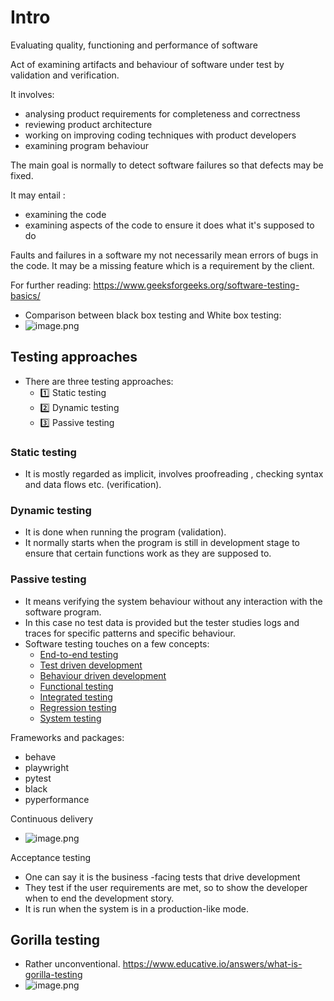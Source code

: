 # Intro

Evaluating quality, functioning and performance of software

Act of examining artifacts and behaviour of software under test by validation and verification.

It involves:
- analysing product requirements for completeness and correctness
- reviewing product architecture
- working on improving coding techniques with product developers
- examining program behaviour

The main goal is normally to detect software failures so that defects may be fixed.

It may entail :
- examining the code
- examining aspects of the code to ensure it does what it's supposed to do

Faults and failures in a software my not necessarily mean errors of bugs in the code. It may be a missing feature which is a requirement by the client.

For further reading: https://www.geeksforgeeks.org/software-testing-basics/
- Comparison between black box testing and White box testing:
- ![image.png](../assets/image_1694691053310_0.png)

## Testing approaches
- There are three testing approaches:
    - 1️⃣ Static testing
    - 2️⃣ Dynamic testing
    - 3️⃣ Passive testing

### Static testing

- It is mostly regarded as implicit, involves proofreading , checking syntax and data flows etc. (verification).

### Dynamic testing
- It is done when running the program (validation).
- It normally starts when the program is still in development stage to ensure that certain functions work as they are supposed to.

### Passive testing
- It means verifying the system behaviour without any interaction with the software program.
- In this case no test data is provided but the tester studies logs and traces for specific patterns and specific behaviour.
- Software testing touches on a few concepts:
  - [End-to-end testing](end2endtesting.md)
  - [Test driven development](testdrivendevelopment.md)
  - [Behaviour driven development](behave.md)
  - [Functional testing](functionaltesting.md)
  - [Integrated testing](integratedtesting.md)
  - [Regression testing](regressiontesting.md)
  - [System testing](systemtesting.md)

Frameworks and packages:
- behave 
- playwright 
- pytest 
- black 
- pyperformance

Continuous delivery
- ![image.png](../assets/image_1694760382980_0.png)

Acceptance testing
- One can say it is the business -facing tests that drive development
- They test if the user requirements are met, so to show the developer when to end the development story.
- It is run when the system is in a production-like mode.

## Gorilla testing
- Rather unconventional. https://www.educative.io/answers/what-is-gorilla-testing
- ![image.png](../assets/image_1694087153504_0.png)
